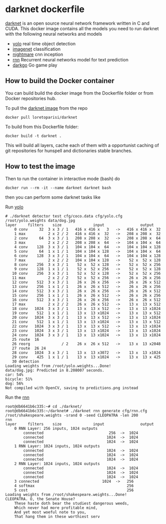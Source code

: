 # darknet dockerfile
[darknet](http://pjreddie.com/darknet/) is an open source neural network framework written in C and CUDA. This docker image contains all the models you need to run darknet with the following neural networks and models

- [yolo](http://pjreddie.com/darknet/yolo/) real time object detection
- [imagenet](http://pjreddie.com/darknet/imagenet/) classification
- [nightmare](http://pjreddie.com/darknet/nightmare/) cnn inception
- [rnn](http://pjreddie.com/darknet/rnns-in-darknet/) Recurrent neural networks model for text prediction
- [darkgo](http://pjreddie.com/darknet/darkgo-go-in-darknet/) Go game play

## How to build the Docker container
You can build build the docker image from the Dockerfile folder or from Docker repositories hub.

To pull the [darknet image](https://store.docker.com/community/images/loretoparisi/darknet) from the repo

```
docker pull loretoparisi/darknet
```

To build from this Dockerfile folder:

```
docker build -t darknet .
```

This will build all layers, cache each of them with a opportunist caching of git repositories for hunspell and dictionaries stable branches.

## How to test the image

Then to run the container in interactive mode (bash) do

```
docker run --rm -it --name darknet darknet bash
```

then you can perform some darknet tasks like

Run [yolo](http://pjreddie.com/darknet/yolo/)
```
# ./darknet detector test cfg/coco.data cfg/yolo.cfg /root/yolo.weights data/dog.jpg
layer     filters    size              input                output
    0 conv     32  3 x 3 / 1   416 x 416 x   3   ->   416 x 416 x  32
    1 max          2 x 2 / 2   416 x 416 x  32   ->   208 x 208 x  32
    2 conv     64  3 x 3 / 1   208 x 208 x  32   ->   208 x 208 x  64
    3 max          2 x 2 / 2   208 x 208 x  64   ->   104 x 104 x  64
    4 conv    128  3 x 3 / 1   104 x 104 x  64   ->   104 x 104 x 128
    5 conv     64  1 x 1 / 1   104 x 104 x 128   ->   104 x 104 x  64
    6 conv    128  3 x 3 / 1   104 x 104 x  64   ->   104 x 104 x 128
    7 max          2 x 2 / 2   104 x 104 x 128   ->    52 x  52 x 128
    8 conv    256  3 x 3 / 1    52 x  52 x 128   ->    52 x  52 x 256
    9 conv    128  1 x 1 / 1    52 x  52 x 256   ->    52 x  52 x 128
   10 conv    256  3 x 3 / 1    52 x  52 x 128   ->    52 x  52 x 256
   11 max          2 x 2 / 2    52 x  52 x 256   ->    26 x  26 x 256
   12 conv    512  3 x 3 / 1    26 x  26 x 256   ->    26 x  26 x 512
   13 conv    256  1 x 1 / 1    26 x  26 x 512   ->    26 x  26 x 256
   14 conv    512  3 x 3 / 1    26 x  26 x 256   ->    26 x  26 x 512
   15 conv    256  1 x 1 / 1    26 x  26 x 512   ->    26 x  26 x 256
   16 conv    512  3 x 3 / 1    26 x  26 x 256   ->    26 x  26 x 512
   17 max          2 x 2 / 2    26 x  26 x 512   ->    13 x  13 x 512
   18 conv   1024  3 x 3 / 1    13 x  13 x 512   ->    13 x  13 x1024
   19 conv    512  1 x 1 / 1    13 x  13 x1024   ->    13 x  13 x 512
   20 conv   1024  3 x 3 / 1    13 x  13 x 512   ->    13 x  13 x1024
   21 conv    512  1 x 1 / 1    13 x  13 x1024   ->    13 x  13 x 512
   22 conv   1024  3 x 3 / 1    13 x  13 x 512   ->    13 x  13 x1024
   23 conv   1024  3 x 3 / 1    13 x  13 x1024   ->    13 x  13 x1024
   24 conv   1024  3 x 3 / 1    13 x  13 x1024   ->    13 x  13 x1024
   25 route  16
   26 reorg              / 2    26 x  26 x 512   ->    13 x  13 x2048
   27 route  26 24
   28 conv   1024  3 x 3 / 1    13 x  13 x3072   ->    13 x  13 x1024
   29 conv    425  1 x 1 / 1    13 x  13 x1024   ->    13 x  13 x 425
   30 detection
Loading weights from /root/yolo.weights...Done!
data/dog.jpg: Predicted in 8.208007 seconds.
car: 54%
bicycle: 51%
dog: 56%
Not compiled with OpenCV, saving to predictions.png instead
```

Run the [rnn](http://pjreddie.com/darknet/rnns-in-darknet/)
```
root@db6641b6c335:~# cd ./darknet/
root@db6641b6c335:~/darknet# ./darknet rnn generate cfg/rnn.cfg /root/shakespeare.weights -srand 0 -seed CLEOPATRA -len 200 
rnn
layer     filters    size              input                output
    0 RNN Layer: 256 inputs, 1024 outputs
		connected                             256  ->  1024
		connected                            1024  ->  1024
		connected                            1024  ->  1024
    1 RNN Layer: 1024 inputs, 1024 outputs
		connected                            1024  ->  1024
		connected                            1024  ->  1024
		connected                            1024  ->  1024
    2 RNN Layer: 1024 inputs, 1024 outputs
		connected                            1024  ->  1024
		connected                            1024  ->  1024
		connected                            1024  ->  1024
    3 connected                            1024  ->   256
    4 softmax                                         256
    5 cost                                            256
Loading weights from /root/shakespeare.weights...Done!
CLEOPATRA. O, the Senate House?
    These haste doth bear the studiest dangerous weeds,
    Which never had more profitable mind,
    And yet most woeful note to you,
    That hang them in these worthiest serv
```



